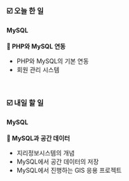### ☑️  오늘 한 일
#### MySQL
<strong>📌 PHP와 MySQL 연동</strong>
  - PHP와 MySQL의 기본 연동
  - 회원 관리 시스템

<br>

### ☑️  내일 할 일
#### MySQL
<strong>📌 MySQL과 공간 데이터</strong>
  - 지리정보시스템의 개념
  - MySQL에서 공간 데이터의 저장
  - MySQL에서 진행하는 GIS 응용 프로젝트
   
<br>